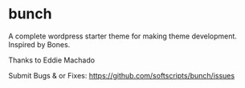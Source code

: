 bunch
=====

A complete wordpress starter theme for making theme development. Inspired by Bones.

Thanks to Eddie Machado

Submit Bugs & or Fixes:
https://github.com/softscripts/bunch/issues
